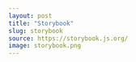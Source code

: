 ```yaml
---
layout: post
title: "Storybook"
slug: storybook
source: https://storybook.js.org/
image: storybook.png
---
```

